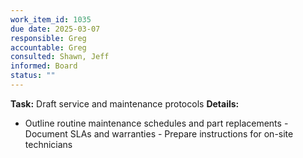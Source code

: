 ```yaml
---
work_item_id: 1035
due date: 2025-03-07
responsible: Greg
accountable: Greg
consulted: Shawn, Jeff
informed: Board
status: ""
---
```


**Task:** Draft service and maintenance protocols
**Details:**
- Outline routine maintenance schedules and part replacements - Document SLAs and warranties - Prepare instructions for on-site technicians
